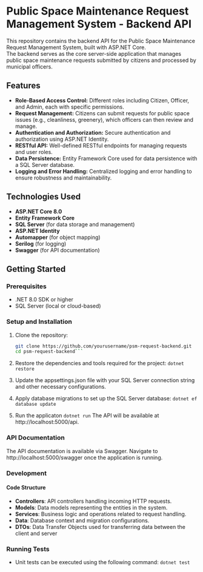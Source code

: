 # Public Space Maintenance Request Management System - Backend API

This repository contains the backend API for the Public Space Maintenance Request Management System, built with ASP.NET Core. 
<br> The backend serves as the core server-side application that manages public space maintenance requests submitted by citizens and processed by municipal officers.

## Features

- **Role-Based Access Control:** Different roles including Citizen, Officer, and Admin, each with specific permissions.
- **Request Management:** Citizens can submit requests for public space issues (e.g., cleanliness, greenery), which officers can then review and manage.
- **Authentication and Authorization:** Secure authentication and authorization using ASP.NET Identity.
- **RESTful API:** Well-defined RESTful endpoints for managing requests and user roles.
- **Data Persistence:** Entity Framework Core used for data persistence with a SQL Server database.
- **Logging and Error Handling:** Centralized logging and error handling to ensure robustness and maintainability.

## Technologies Used

- **ASP.NET Core 8.0**
- **Entity Framework Core**
- **SQL Server** (for data storage and management)
- **ASP.NET Identity**
- **Automapper** (for object mapping)
- **Serilog** (for logging)
- **Swagger** (for API documentation)

## Getting Started

### Prerequisites

- .NET 8.0 SDK or higher
- SQL Server (local or cloud-based)

### Setup and Installation

1. Clone the repository:
   ```bash
   git clone https://github.com/yourusername/psm-request-backend.git
   cd psm-request-backend```

2. Restore the dependencies and tools required for the project:
   ```dotnet restore```

3. Update the appsettings.json file with your SQL Server connection string and other necessary configurations.

4. Apply database migrations to set up the SQL Server database:
   ```dotnet ef database update```

5. Run the applicaton
   ```dotnet run```
The API will be available at http://localhost:5000/api.

### API Documentation
The API documentation is available via Swagger. Navigate to http://localhost:5000/swagger once the application is running.

### Development
#### Code Structure
- **Controllers**: API controllers handling incoming HTTP requests.
- **Models**: Data models representing the entities in the system.
- **Services**: Business logic and operations related to request handling.
- **Data**: Database context and migration configurations.
- **DTOs**: Data Transfer Objects used for transferring data between the client and server

### Running Tests
- Unit tests can be executed using the following command:
  ```dotnet test```
